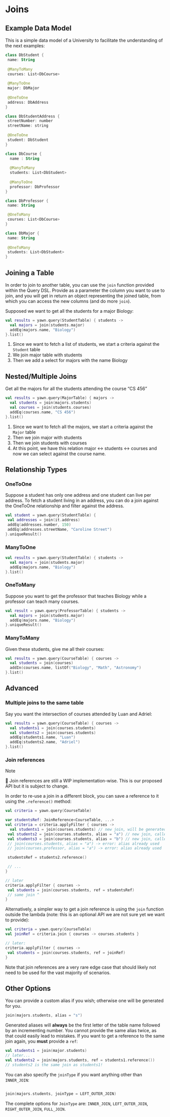# Joins

## Example Data Model

This is a simple data model of a University to facilitate the understanding of the next examples:

```kotlin
class DbStudent {
 name: String
 
 @ManyToMany
 courses: List<DbCourse>
 
 @ManyToOne
 major: DbMajor
 
 @OneToOne
 address: DbAddress
}

class DbStudentAddress {
 streetNumber: number
 streetName: string
 
 @OneToOne
 student: DbStudent
}

class DbCourse {
  name : String
  
  @ManyToMany
  students: List<DbStudent>
  
  @ManyToOne
  professor: DbProfessor
}

class DbProfessor {
 name: String

 @OneToMany
 courses: List<DbCourse>
}

class DbMajor {
 name: String
 
 @OneToMany
 students: List<DbStudent>
}
```

## Joining a Table

In order to join to another table, you can use the `join` function provided within the Query DSL. Provide as a parameter the column you want to use to join, and
you will get in return an object representing the joined table, from which you can access the new columns (and do more `join`).

Supposed we want to get all the students for a major Biology:

```kotlin
val results = yawn.query(StudentTable) { students ->
  val majors = join(students.major)
  addEq(majors.name, "Biology")
}.list()
```

1. Since we want to fetch a list of students, we start a criteria against the `Student` table
2. We join major table with students
3. Then we add a select for majors with the name Biology

## Nested/Multiple Joins

Get all the majors for all the students attending the course “CS 456”

```kotlin
val results = yawn.query(MajorTable) { majors ->
  val students = join(majors.students)
  val courses = join(students.courses)
  addEq(courses.name, "CS 456")
}.list()
```

1. Since we want to fetch all the majors, we start a criteria against the `Major` table
2. Then we join major with students
3. Then we join students with courses
4. At this point, we have this relation major ↔ students ↔ courses and now we can select against the course name.

## Relationship Types

### OneToOne

Suppose a student has only one address and one student can live per address. To fetch a student living in an address, you can do a join against the OneToOne
relationship and filter against the address.

```kotlin
val student = yawn.query(StudentTable) {
 val addresses = join(it.address)
 addEq(addresses.number, 150)
 addEq(addresses.streetName, "Caroline Street")
}.uniqueResult()
```

### ManyToOne

```kotlin
val results = yawn.query(StudentTable) { students ->
  val majors = join(students.major)
  addEq(majors.name, "Biology")
}.list()
```

### OneToMany

Suppose you want to get the professor that teaches Biology while a professor can teach many courses.

```kotlin
val result = yawn.query(ProfessorTable) { students ->
  val majors = join(students.major)
  addEq(majors.name, "Biology")
}.uniqueResult()
```

### ManyToMany

Given these students, give me all their courses:

```kotlin
val results = yawn.query(CourseTable) { courses ->
  val students = join(courses)
  addIn(courses.name, listOf("Biology", "Math", "Astronomy")
}.list()
```

## Advanced

### Multiple joins to the same table

Say you want the intersection of courses attended by Luan and Adriel:

```kotlin
val results = yawn.query(CourseTable) { courses ->
  val students1 = join(courses.students)
  val students2 = join(courses.students)
  addEq(students1.name, "Luan")
  addEq(students2.name, "Adriel")
}.list()
```

### Join references

> [!NOTE]
> 🚸 Join references are still a WIP implementation-wise. This is our proposed API but it is subject to change.

In order to re-use a join in a different block, you can save a reference to it using the `.reference()` method:

```kotlin
val criteria = yawn.query(CourseTable)

var studentsRef: JoinReference<CourseTable, ...>
val criteria = criteria.applyFilter { courses ->
  val students1 = join(courses.students) // new join, will be generated as `_a`
 val students2 = join(courses.students, alias = "a") // new join, called `a`
 val students3 = join(courses.students, alias = "b") // new join, called `b`
 // join(courses.students, alias = "a") -> error: alias already used
 // join(courses.professor, alias = "a") -> error: alias already used

 studentsRef = students2.reference()

 // ...
}

// later
criteria.applyFilter { courses ->
 val students = join(courses.students, ref = studentsRef)
 // same join ^
}
```

Alternatively, a simpler way to get a join reference is using the `join` function outside the lambda (note: this is an optional API we are not sure yet we want
to provide):

```kotlin
val criteria = yawn.query(CourseTable)
val joinRef = criteria.join { courses -> courses.students }

// later:
criteria.applyFilter { courses ->
 val students = join(courses.students, ref = joinRef)
}
```

Note that join references are a very rare edge case that should likely not need to be used for the vast majority of scenarios.

## Other Options

You can provide a custom alias if you wish; otherwise one will be generated for you.

```kotlin
join(majors.students, alias = "s")
```

Generated aliases will **always** be the first letter of the table name followed by an incrementing number. You cannot provide the same alias twice, as that
could easily lead to mistakes. If you want to get a reference to the same join again, you **must** provide a `ref`:

```kotlin
val students1 = join(major.students)
// later...
val students2 = join(majors.students, ref = students1.reference())
// students2 is the same join as students1!
```

You can also specify the `joinType` if you want anything other than `INNER_JOIN`:

```kotlin

join(majors.students, joinType = LEFT_OUTER_JOIN)
```

The complete options for `JoinType` are: `INNER_JOIN`, `LEFT_OUTER_JOIN`, `RIGHT_OUTER_JOIN`, `FULL_JOIN`.
